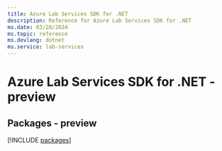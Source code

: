 ```yaml
---
title: Azure Lab Services SDK for .NET
description: Reference for Azure Lab Services SDK for .NET
ms.date: 03/28/2024
ms.topic: reference
ms.devlang: dotnet
ms.service: lab-services
---
```

# Azure Lab Services SDK for .NET - preview
## Packages - preview
[!INCLUDE [packages](lab-services-index.md)]
